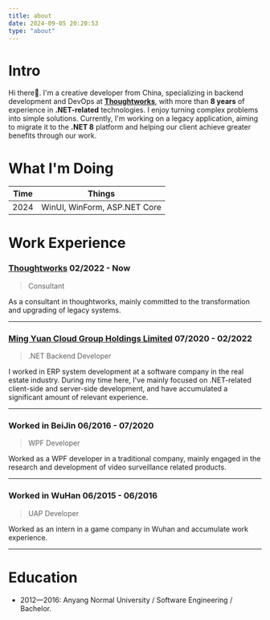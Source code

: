 ```yaml
---
title: about
date: 2024-09-05 20:20:53
type: "about"
---
```


# Intro

Hi there👋. I'm a creative developer from China, specializing in backend development and DevOps at **[Thoughtworks](https://www.thoughtworks.com/)**, with more than **8 years** of experience in **.NET-related** technologies. I enjoy turning complex problems into simple solutions.
Currently, I'm working on a legacy application, aiming to migrate it to the **.NET 8** platform and helping our client achieve greater benefits through our work.

# What I'm Doing

| Time | Things                              |
| ---- | ----------------------------------- |
| 2024 | WinUI, WinForm, ASP.NET Core        |

# Work Experience

### [Thoughtworks](https://www.thoughtworks.com/) 02/2022 - Now

> Consultant

As a consultant in thoughtworks, mainly committed to the transformation and upgrading of legacy systems.

---

### [Ming Yuan Cloud Group Holdings Limited](https://www.mingyuanyun.com/) 07/2020 - 02/2022

> .NET Backend Developer

I worked in ERP system development at a software company in the real estate industry. During my time here, I've mainly focused on .NET-related client-side and server-side development, and have accumulated a significant amount of relevant experience.

---

### Worked in BeiJin 06/2016 - 07/2020

> WPF Developer

Worked as a WPF developer in a traditional company, mainly engaged in the research and development of video surveillance related products.

---

### Worked in WuHan 06/2015 - 06/2016

> UAP Developer

Worked as an intern in a game company in Wuhan and accumulate work experience.

---

# Education

- 2012—2016: Anyang Normal University / Software Engineering / Bachelor.
